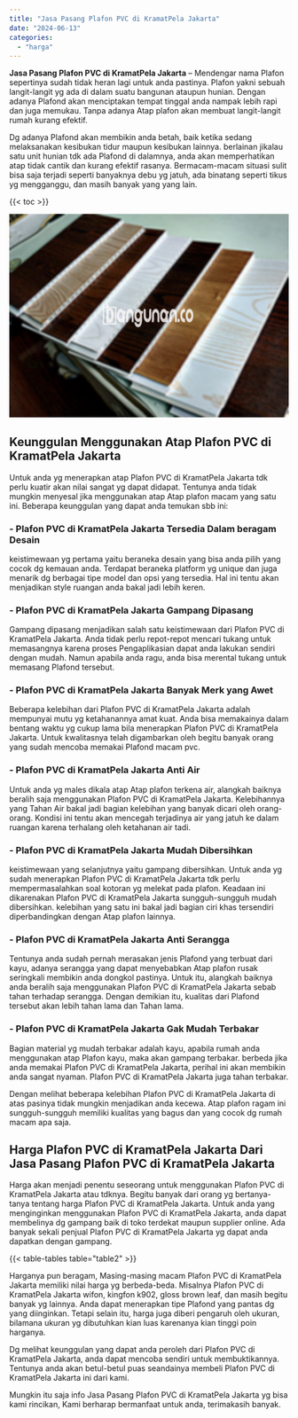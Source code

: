 ```yaml
---
title: "Jasa Pasang Plafon PVC di KramatPela Jakarta"
date: "2024-06-13"
categories: 
  - "harga"
---
```


**Jasa Pasang Plafon PVC di KramatPela Jakarta** – Mendengar nama Plafon sepertinya sudah tidak heran lagi untuk anda pastinya. Plafon yakni sebuah langit-langit yg ada di dalam suatu bangunan ataupun hunian. Dengan adanya Plafond akan menciptakan tempat tinggal anda nampak lebih rapi dan juga memukau. Tanpa adanya Atap plafon akan membuat langit-langit rumah kurang efektif.

Dg adanya Plafond akan membikin anda betah, baik ketika sedang melaksanakan kesibukan tidur maupun kesibukan lainnya. berlainan jikalau satu unit hunian tdk ada Plafond di dalamnya, anda akan memperhatikan atap tidak cantik dan kurang efektif rasanya. Bermacam-macam situasi sulit bisa saja terjadi seperti banyaknya debu yg jatuh, ada binatang seperti tikus yg mengganggu, dan masih banyak yang yang lain.

{{< toc >}}

![Jasa Pasang Plafon PVC di KramatPela Jakarta](/images/flafond-pvc-murah17.png)

## Keunggulan Menggunakan Atap Plafon PVC di KramatPela Jakarta

Untuk anda yg menerapkan atap Plafon PVC di KramatPela Jakarta tdk perlu kuatir akan nilai sangat yg dapat didapat. Tentunya anda tidak mungkin menyesal jika menggunakan atap Atap plafon macam yang satu ini. Beberapa keunggulan yang dapat anda temukan sbb ini:

### \- Plafon PVC di KramatPela Jakarta Tersedia Dalam beragam Desain

keistimewaan yg pertama yaitu beraneka desain yang bisa anda pilih yang cocok dg kemauan anda. Terdapat beraneka platform yg unique dan juga menarik dg berbagai tipe model dan opsi yang tersedia. Hal ini tentu akan menjadikan style ruangan anda bakal jadi lebih keren.

### \- Plafon PVC di KramatPela Jakarta Gampang Dipasang

Gampang dipasang menjadikan salah satu keistimewaan dari Plafon PVC di KramatPela Jakarta. Anda tidak perlu repot-repot mencari tukang untuk memasangnya karena proses Pengaplikasian dapat anda lakukan sendiri dengan mudah. Namun apabila anda ragu, anda bisa merental tukang untuk memasang Plafond tersebut.

### \- Plafon PVC di KramatPela Jakarta Banyak Merk yang Awet

Beberapa kelebihan dari Plafon PVC di KramatPela Jakarta adalah mempunyai mutu yg ketahanannya amat kuat. Anda bisa memakainya dalam bentang waktu yg cukup lama bila menerapkan Plafon PVC di KramatPela Jakarta. Untuk kwalitasnya telah digambarkan oleh begitu banyak orang yang sudah mencoba memakai Plafond macam pvc.

### \- Plafon PVC di KramatPela Jakarta Anti Air

Untuk anda yg males dikala atap Atap plafon terkena air, alangkah baiknya beralih saja menggunakan Plafon PVC di KramatPela Jakarta. Kelebihannya yang Tahan Air bakal jadi bagian kelebihan yang banyak dicari oleh orang-orang. Kondisi ini tentu akan mencegah terjadinya air yang jatuh ke dalam ruangan karena terhalang oleh ketahanan air tadi.

### \- Plafon PVC di KramatPela Jakarta Mudah Dibersihkan

keistimewaan yang selanjutnya yaitu gampang dibersihkan. Untuk anda yg sudah menerapkan Plafon PVC di KramatPela Jakarta tdk perlu mempermasalahkan soal kotoran yg melekat pada plafon. Keadaan ini dikarenakan Plafon PVC di KramatPela Jakarta sungguh-sungguh mudah dibersihkan. kelebihan yang satu ini bakal jadi bagian ciri khas tersendiri diperbandingkan dengan Atap plafon lainnya.

### \- Plafon PVC di KramatPela Jakarta Anti Serangga

Tentunya anda sudah pernah merasakan jenis Plafond yang terbuat dari kayu, adanya serangga yang dapat menyebabkan Atap plafon rusak seringkali membikin anda dongkol pastinya. Untuk itu, alangkah baiknya anda beralih saja menggunakan Plafon PVC di KramatPela Jakarta sebab tahan terhadap serangga. Dengan demikian itu, kualitas dari Plafond tersebut akan lebih tahan lama dan Tahan lama.

### \- Plafon PVC di KramatPela Jakarta Gak Mudah Terbakar

Bagian material yg mudah terbakar adalah kayu, apabila rumah anda menggunakan atap Plafon kayu, maka akan gampang terbakar. berbeda jika anda memakai Plafon PVC di KramatPela Jakarta, perihal ini akan membikin anda sangat nyaman. Plafon PVC di KramatPela Jakarta juga tahan terbakar.

Dengan melihat beberapa kelebihan Plafon PVC di KramatPela Jakarta di atas pasinya tidak mungkin menjadikan anda kecewa. Atap plafon ragam ini sungguh-sungguh memiliki kualitas yang bagus dan yang cocok dg rumah macam apa saja.

## Harga Plafon PVC di KramatPela Jakarta Dari Jasa Pasang Plafon PVC di KramatPela Jakarta

Harga akan menjadi penentu seseorang untuk menggunakan Plafon PVC di KramatPela Jakarta atau tdknya. Begitu banyak dari orang yg bertanya-tanya tentang harga Plafon PVC di KramatPela Jakarta. Untuk anda yang menginginkan menggunakan Plafon PVC di KramatPela Jakarta, anda dapat membelinya dg gampang baik di toko terdekat maupun supplier online. Ada banyak sekali penjual Plafon PVC di KramatPela Jakarta yg dapat anda dapatkan dengan gampang.

{{< table-tables table="table2" >}}

Harganya pun beragam, Masing-masing macam Plafon PVC di KramatPela Jakarta memiliki nilai harga yg berbeda-beda. Misalnya Plafon PVC di KramatPela Jakarta wifon, kingfon k902, gloss brown leaf, dan masih begitu banyak yg lainnya. Anda dapat menerapkan tipe Plafond yang pantas dg yang diinginkan. Tetapi selain itu, harga juga diberi pengaruh oleh ukuran, bilamana ukuran yg dibutuhkan kian luas karenanya kian tinggi poin harganya.

Dg melihat keunggulan yang dapat anda peroleh dari Plafon PVC di KramatPela Jakarta, anda dapat mencoba sendiri untuk membuktikannya. Tentunya anda akan betul-betul puas seandainya membeli Plafon PVC di KramatPela Jakarta ini dari kami.

Mungkin itu saja info Jasa Pasang Plafon PVC di KramatPela Jakarta yg bisa kami rincikan, Kami berharap bermanfaat untuk anda, terimakasih banyak.
